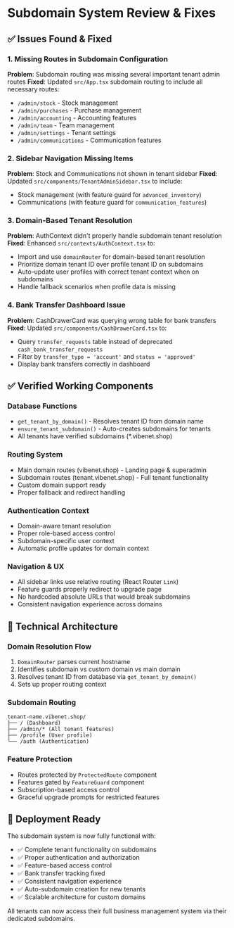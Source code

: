 # Subdomain System Review & Fixes

## ✅ Issues Found & Fixed

### 1. **Missing Routes in Subdomain Configuration**
**Problem**: Subdomain routing was missing several important tenant admin routes
**Fixed**: Updated `src/App.tsx` subdomain routing to include all necessary routes:
- `/admin/stock` - Stock management
- `/admin/purchases` - Purchase management  
- `/admin/accounting` - Accounting features
- `/admin/team` - Team management
- `/admin/settings` - Tenant settings
- `/admin/communications` - Communication features

### 2. **Sidebar Navigation Missing Items**
**Problem**: Stock and Communications not shown in tenant sidebar
**Fixed**: Updated `src/components/TenantAdminSidebar.tsx` to include:
- Stock management (with feature guard for `advanced_inventory`)
- Communications (with feature guard for `communication_features`)

### 3. **Domain-Based Tenant Resolution**
**Problem**: AuthContext didn't properly handle subdomain tenant resolution
**Fixed**: Enhanced `src/contexts/AuthContext.tsx` to:
- Import and use `domainRouter` for domain-based tenant resolution
- Prioritize domain tenant ID over profile tenant ID on subdomains
- Auto-update user profiles with correct tenant context when on subdomains
- Handle fallback scenarios when profile data is missing

### 4. **Bank Transfer Dashboard Issue**
**Problem**: CashDrawerCard was querying wrong table for bank transfers
**Fixed**: Updated `src/components/CashDrawerCard.tsx` to:
- Query `transfer_requests` table instead of deprecated `cash_bank_transfer_requests`
- Filter by `transfer_type = 'account'` and `status = 'approved'` 
- Display bank transfers correctly in dashboard

## ✅ Verified Working Components

### Database Functions
- `get_tenant_by_domain()` - Resolves tenant ID from domain name
- `ensure_tenant_subdomain()` - Auto-creates subdomains for tenants
- All tenants have verified subdomains (*.vibenet.shop)

### Routing System  
- Main domain routes (vibenet.shop) - Landing page & superadmin
- Subdomain routes (tenant.vibenet.shop) - Full tenant functionality
- Custom domain support ready
- Proper fallback and redirect handling

### Authentication Context
- Domain-aware tenant resolution
- Proper role-based access control
- Subdomain-specific user context
- Automatic profile updates for domain context

### Navigation & UX
- All sidebar links use relative routing (React Router `Link`)
- Feature guards properly redirect to upgrade page
- No hardcoded absolute URLs that would break subdomains
- Consistent navigation experience across domains

## 🔧 Technical Architecture

### Domain Resolution Flow
1. `DomainRouter` parses current hostname
2. Identifies subdomain vs custom domain vs main domain
3. Resolves tenant ID from database via `get_tenant_by_domain()`
4. Sets up proper routing context

### Subdomain Routing
```
tenant-name.vibenet.shop/
├── / (Dashboard)
├── /admin/* (All tenant features)
├── /profile (User profile)
└── /auth (Authentication)
```

### Feature Protection
- Routes protected by `ProtectedRoute` component
- Features gated by `FeatureGuard` component  
- Subscription-based access control
- Graceful upgrade prompts for restricted features

## 🚀 Deployment Ready

The subdomain system is now fully functional with:
- ✅ Complete tenant functionality on subdomains
- ✅ Proper authentication and authorization
- ✅ Feature-based access control
- ✅ Bank transfer tracking fixed
- ✅ Consistent navigation experience
- ✅ Auto-subdomain creation for new tenants
- ✅ Scalable architecture for custom domains

All tenants can now access their full business management system via their dedicated subdomains.